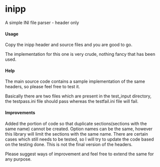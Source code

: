 # inipp
A simple INI file parser - header only

#### Usage
Copy the inipp header and source files and you are good to go.

The implementation for this one is very crude, nothing fancy that has been used.

#### Help
The main source code contains a sample implementation of the same headers, so please feel free to test it.

Basically there are two files which are present in the test\_input directory, the testpass.ini file should pass whereas the testfail.ini file will fail.

#### Improvements
Added the portion of code so that duplicate sections(sections with the same name) cannot be created.
Option names can be the same, however this library will limit the sections with the same name.
There are certain cases which still needs to be tested, so I will try to update the code based on the testing done. This is not the final version of the headers.

Please suggest ways of improvement and feel free to extend the same for any purpose.

